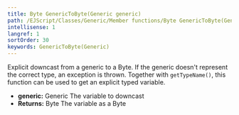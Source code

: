 ```yaml
---
title: Byte GenericToByte(Generic generic)
path: /EJScript/Classes/Generic/Member functions/Byte GenericToByte(Generic generic)
intellisense: 1
langref: 1
sortOrder: 30
keywords: GenericToByte(Generic)
---
```



Explicit downcast from a generic to a Byte. If the generic doesn't represent the correct type, an exception is thrown. Together with `getTypeName()`, this function can be used to get an explicit typed variable.

* **generic:** Generic The variable to downcast
* **Returns:** Byte The variable as a Byte
